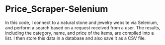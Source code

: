 # Price_Scraper-Selenium
In this code, I connect to a natural stone and jewelry website via Selenium, and perform a search based on a request received from a user. 
The results, including the category, name, and price of the items, are compiled into a list. 
I then store this data in a database and also save it as a CSV file.
